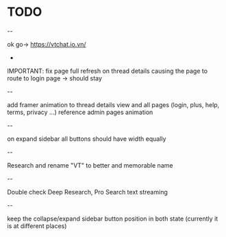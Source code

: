 # TODO

--

ok go-> https://vtchat.io.vn/

-


IMPORTANT: fix page full refresh on thread details causing the page to route to login page -> should stay

--

add framer animation to thread details view and all pages (login, plus, help, terms, privacy ...)
reference admin pages animation


--

on expand sidebar all buttons should have width equally

--

Research and rename "VT" to better and memorable name


--

Double check Deep Research, Pro Search text streaming

--

keep the collapse/expand sidebar button position in both state (currently it is at different places)
